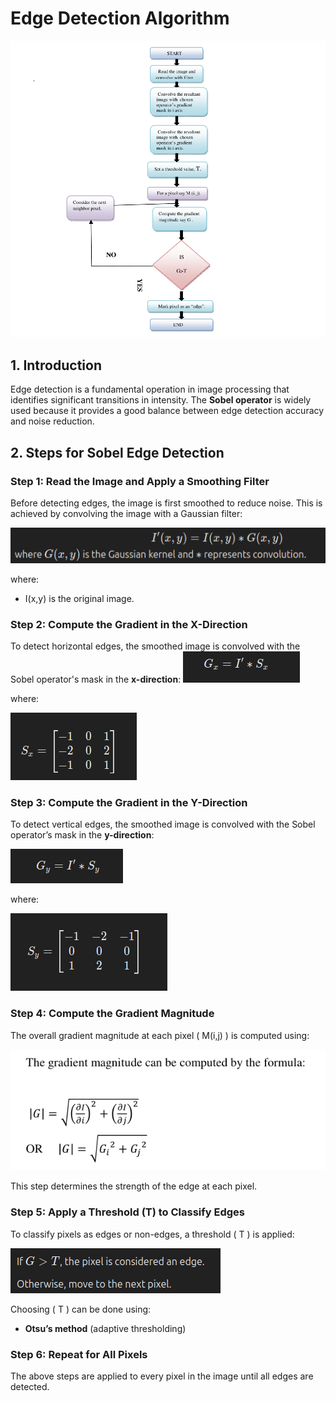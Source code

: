 # **Edge Detection Algorithm**

![alt text](image.png)


## **1. Introduction**
Edge detection is a fundamental operation in image processing that identifies significant transitions in intensity. The **Sobel operator** is widely used because it provides a good balance between edge detection accuracy and noise reduction.

## **2. Steps for Sobel Edge Detection**

### **Step 1: Read the Image and Apply a Smoothing Filter**
Before detecting edges, the image is first smoothed to reduce noise. This is achieved by convolving the image with a Gaussian filter:

![alt text](image-1.png)

where:
-  I(x,y) is the original image.



### **Step 2: Compute the Gradient in the X-Direction**
To detect horizontal edges, the smoothed image is convolved with the Sobel operator's mask in the **x-direction**:
![alt text](image-2.png)

where:

![alt text](image-3.png)

### **Step 3: Compute the Gradient in the Y-Direction**
To detect vertical edges, the smoothed image is convolved with the Sobel operator’s mask in the **y-direction**:

![alt text](image-4.png)

where:

![alt text](image-5.png)

### **Step 4: Compute the Gradient Magnitude**
The overall gradient magnitude at each pixel \( M(i,j) \) is computed using:

![alt text](image-6.png)

This step determines the strength of the edge at each pixel.

### **Step 5: Apply a Threshold (T) to Classify Edges**
To classify pixels as edges or non-edges, a threshold \( T \) is applied:

![alt text](image-7.png)

Choosing \( T \) can be done using:
- **Otsu’s method** (adaptive thresholding)

### **Step 6: Repeat for All Pixels**
The above steps are applied to every pixel in the image until all edges are detected.
